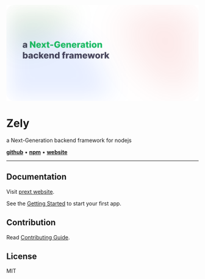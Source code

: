 [![img](.github/assets/icon-v3-white.svg)](https://github.com/do4ng/prext)

# Zely

a Next-Generation backend framework for nodejs

[**github**](https://github.com/do4ng/zely) • [**npm**](https://npmjs.com/package/zely) • [**website**](https://prext.netlify.app/)

---

## Documentation

Visit [prext website](https://zely.netlify.app/).

See the [Getting Started](https://zely.netlify.app/guide/getting-started) to start your first app.

## Contribution

Read [Contributing Guide](https://zely.netlify.app/guide/contributing).

## License

MIT
